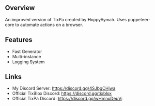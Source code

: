 ## Overview
An improved version of TixPa created by HoppyAymah.
Uses puppeteer-core to automate actions on a browser.

## Features
- Fast Generator
- Multi-instance
- Logging System

## Links
- My Discord Server: https://discord.gg/4SJbgCHjwa
- Official TixBlox Discord: https://discord.gg/tixblox
- Official TixPa Discord: https://discord.gg/wHmnuDeuVj